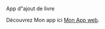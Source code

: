App d"ajout de livre 

Découvrez Mon app ici [Mon App web]( https://christophecatherine.github.io/reactProjet1/).


